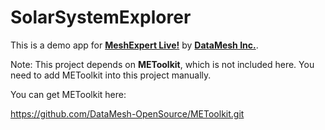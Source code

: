 # SolarSystemExplorer

This is a demo app for [**MeshExpert Live!**](https://www.datamesh.com/solution/meshexpert-live "Product Page") by [**DataMesh Inc.**](https://www.datamesh.com "DataMesh Home").

Note: This project depends on **METoolkit**, which is not included here. You need to add METoolkit into this project manually.

You can get METoolkit here:

https://github.com/DataMesh-OpenSource/METoolkit.git
